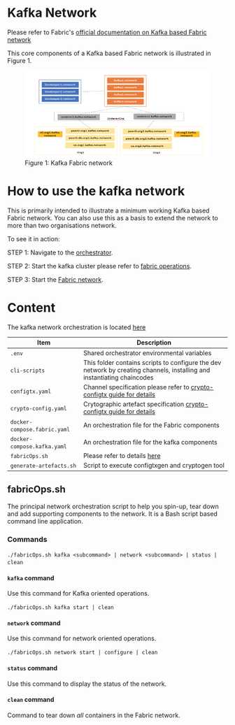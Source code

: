 # Kafka Network

Please refer to Fabric's [official documentation on Kafka based Fabric network](https://hyperledger-fabric.readthedocs.io/en/release-1.4/kafka.html)

This core components of a Kafka based Fabric network is illustrated in Figure 1.

<figure>
    <img src="./images/kafka.arch.png" height="200" width="700"/>
    <figcaption>Figure 1: Kafka Fabric network</figcaption>
</figure>

# How to use the kafka network

This is primarily intended to illustrate a minimum working Kafka based Fabric network. You can also use this as a basis to extend the network to more than two organisations network.

To see it in action:

STEP 1: Navigate to the [orchestrator](../networks/kafka).

STEP 2: Start the kafka cluster please refer to [fabric operations](#fabricOps).

STEP 3: Start the [Fabric network](#fabricOps).

# Content

The kafka network orchestration is located [here](../networks/kafka)

| Item | Description |
| --- | --- |
| `.env` | Shared orchestrator environmental variables |
| `cli-scripts` | This folder contains scripts to configure the dev network by creating channels, installing and instantiating chaincodes |
| `configtx.yaml` | Channel specification please refer to [crypto-configtx guide for details](./crypto-configtx.md)  |
| `crypto-config.yaml` | Crytographic artefact specification [crypto-configtx guide for details](./crypto-configtx.md) |
| `docker-compose.fabric.yaml` | An orchestration file for the Fabric components |
| `docker-compose.kafka.yaml` | An orchestration file for the kafka components |
| `fabricOps.sh` | Please refer to details [here](#fabricOps) |
| `generate-artefacts.sh` | Script to execute configtxgen and cryptogen tool |

## <a name="fabricOps">fabricOps.sh</a>

The principal network orchestration script to help you spin-up, tear down and add supporting components to the network. It is a Bash script based command line application.

### Commands

`./fabricOps.sh kafka <subcommand> | network <subcommand> | status | clean`

#### `kafka` command

Use this command for Kafka oriented operations.

`./fabricOps.sh kafka start | clean`


#### `network` command

Use this command for network oriented operations.

`./fabricOps.sh network start | configure | clean`

#### `status` command

Use this command to display the status of the network.

#### `clean` command

Command to tear down *all* containers in the Fabric network.
